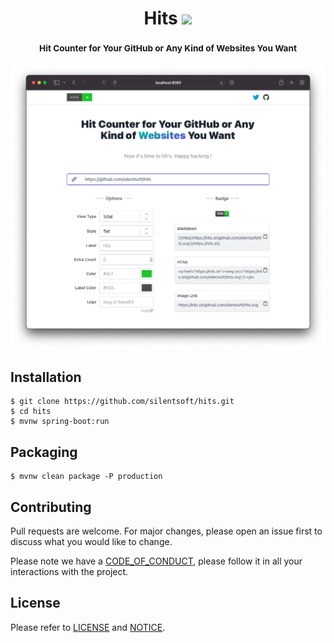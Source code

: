 <h1 align="center">
  Hits
  <a href="https://hits.sh/github.com/silentsoft/hits/"><img src="https://hits.sh/github.com/silentsoft/hits.svg"/></a>
  <h3 align="center">
    <sup>
      <h4>Hit Counter for Your GitHub or Any Kind of Websites You Want</h4>
    </sup>
  </h3>
</h1>

![](.images/hits-screenshot.png)

## Installation
```
$ git clone https://github.com/silentsoft/hits.git
$ cd hits
$ mvnw spring-boot:run
```

## Packaging
```
$ mvnw clean package -P production
```

## Contributing
Pull requests are welcome. For major changes, please open an issue first to discuss what you would like to change.

Please note we have a [CODE_OF_CONDUCT](https://github.com/silentsoft/hits/blob/main/CODE_OF_CONDUCT.md), please follow it in all your interactions with the project.

## License
Please refer to [LICENSE](https://github.com/silentsoft/hits/blob/main/LICENSE.txt) and [NOTICE](https://github.com/silentsoft/hits/blob/main/NOTICE.md).
